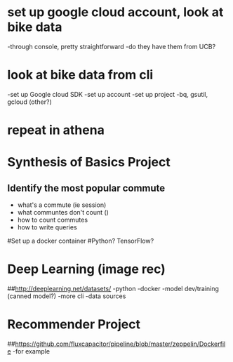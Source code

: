 
# set up google cloud account, look at bike data
  -through console, pretty straightforward
  -do they have them from UCB?
# look at bike data from cli
  -set up Google cloud SDK
  -set up account
  -set up project
  -bq, gsutil, gcloud (other?)
# repeat in athena


# Synthesis of Basics Project
## Identify the most popular commute
- what's a commute (ie session)
- what communtes don't count ()
- how to count commutes
- how to write queries


#Set up a docker container
#Python? TensorFlow?

# Deep Learning (image rec)
##http://deeplearning.net/datasets/
-python
-docker
-model dev/training (canned model?)
-more cli
-data sources

# Recommender Project
##https://github.com/fluxcapacitor/pipeline/blob/master/zeppelin/Dockerfile
-for example
